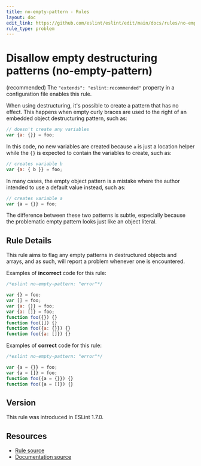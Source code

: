 ```yaml
---
title: no-empty-pattern - Rules
layout: doc
edit_link: https://github.com/eslint/eslint/edit/main/docs/rules/no-empty-pattern.md
rule_type: problem
---
```

<!-- Note: No pull requests accepted for this file. See README.md in the root directory for details. -->

# Disallow empty destructuring patterns (no-empty-pattern)

(recommended) The `"extends": "eslint:recommended"` property in a configuration file enables this rule.

When using destructuring, it's possible to create a pattern that has no effect. This happens when empty curly braces are used to the right of an embedded object destructuring pattern, such as:

```js
// doesn't create any variables
var {a: {}} = foo;
```

In this code, no new variables are created because `a` is just a location helper while the `{}` is expected to contain the variables to create, such as:

```js
// creates variable b
var {a: { b }} = foo;
```

In many cases, the empty object pattern is a mistake where the author intended to use a default value instead, such as:

```js
// creates variable a
var {a = {}} = foo;
```

The difference between these two patterns is subtle, especially because the problematic empty pattern looks just like an object literal.

## Rule Details

This rule aims to flag any empty patterns in destructured objects and arrays, and as such, will report a problem whenever one is encountered.

Examples of **incorrect** code for this rule:

```js
/*eslint no-empty-pattern: "error"*/

var {} = foo;
var [] = foo;
var {a: {}} = foo;
var {a: []} = foo;
function foo({}) {}
function foo([]) {}
function foo({a: {}}) {}
function foo({a: []}) {}
```

Examples of **correct** code for this rule:

```js
/*eslint no-empty-pattern: "error"*/

var {a = {}} = foo;
var {a = []} = foo;
function foo({a = {}}) {}
function foo({a = []}) {}
```

## Version

This rule was introduced in ESLint 1.7.0.

## Resources

* [Rule source](https://github.com/eslint/eslint/tree/HEAD/lib/rules/no-empty-pattern.js)
* [Documentation source](https://github.com/eslint/eslint/tree/HEAD/docs/rules/no-empty-pattern.md)

